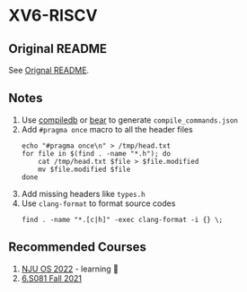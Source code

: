 # XV6-RISCV

## Original README
See [Orignal README](https://github.com/Aneureka/xv6-riscv/blob/riscv/ORIGINAL_README).

## Notes
1. Use [compiledb](https://github.com/nickdiego/compiledb) or [bear](https://github.com/rizsotto/Bear/) to generate `compile_commands.json`
2. Add `#pragma once` macro to all the header files
    ```shell
    echo "#pragma once\n" > /tmp/head.txt
    for file in $(find . -name "*.h"); do
        cat /tmp/head.txt $file > $file.modified
        mv $file.modified $file
    done
    ```
3. Add missing headers like `types.h`
4. Use `clang-format` to format source codes
    ```shell
    find . -name "*.[c|h]" -exec clang-format -i {} \;
    ```

## Recommended Courses
1. [NJU OS 2022](https://jyywiki.cn/OS/2022/) - learning 🥳
2. [6.S081 Fall 2021](https://pdos.csail.mit.edu/6.828/2021/)
